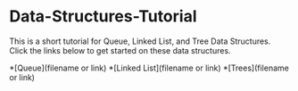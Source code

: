 # Data-Structures-Tutorial
This is a short tutorial for Queue, Linked List, and Tree Data Structures. Click the links below to get started on these data structures. 

*[Queue](filename or link)
*[Linked List](filename or link)
*[Trees](filename or link)
